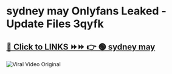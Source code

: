 
 # sydney may Onlyfans Leaked - Update Files 3qyfk

## <h2><a href="https://clipsfans.com/sydney_may&ref=git">🔗 Click to LINKS ⏩⏩ 👉 🟢 sydney may </a></h2>

<a href="https://clipsfans.com/sydney_may&ref=git" rel="nofollow" data-target="animated-image.originalLink"><img src="https://i.ibb.co.com/xMMVF88/686577567.gif" alt="Viral Video Original" style="max-width: 100%; display: inline-block;" data-target="animated-image.originalImage"></a>

